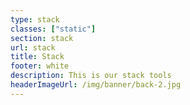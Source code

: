 ```yaml
---
type: stack
classes: ["static"]
section: stack
url: stack
title: Stack
footer: white
description: This is our stack tools
headerImageUrl: /img/banner/back-2.jpg
---
```

